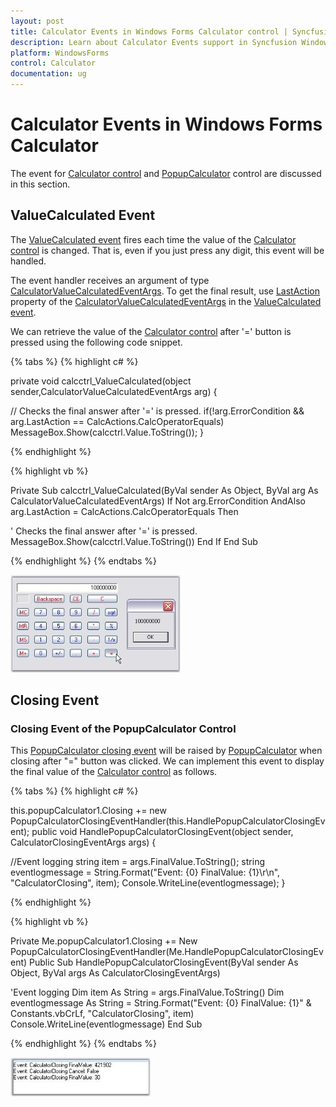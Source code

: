 ```yaml
---
layout: post
title: Calculator Events in Windows Forms Calculator control | Syncfusion
description: Learn about Calculator Events support in Syncfusion Windows Forms Calculator control and more details.
platform: WindowsForms
control: Calculator
documentation: ug
---
```


# Calculator Events in Windows Forms Calculator

The event for [Calculator control](https://help.syncfusion.com/cr/windowsforms/Syncfusion.Windows.Forms.Tools.CalculatorControl.html) and [PopupCalculator](https://help.syncfusion.com/cr/windowsforms/Syncfusion.Windows.Forms.Tools.PopupCalculator.html) control are discussed in this section.

## ValueCalculated Event

The [ValueCalculated event](https://help.syncfusion.com/cr/windowsforms/Syncfusion.Windows.Forms.Tools.CalculatorControl.html) fires each time the value of the [Calculator control](https://help.syncfusion.com/cr/windowsforms/Syncfusion.Windows.Forms.Tools.CalculatorControl.html) is changed. That is, even if you just press any digit, this event will be handled. 

The event  handler receives an argument of type [CalculatorValueCalculatedEventArgs](https://help.syncfusion.com/cr/windowsforms/Syncfusion.Windows.Forms.Tools.CalculatorValueCalculatedEventArgs.html). To get the final result, use [LastAction](https://help.syncfusion.com/cr/windowsforms/Syncfusion.Windows.Forms.Tools.CalculatorValueCalculatedEventArgs.html#Syncfusion_Windows_Forms_Tools_CalculatorValueCalculatedEventArgs_LastAction) property of the [CalculatorValueCalculatedEventArgs](https://help.syncfusion.com/cr/windowsforms/Syncfusion.Windows.Forms.Tools.CalculatorValueCalculatedEventArgs.html) in the [ValueCalculated event](https://help.syncfusion.com/cr/windowsforms/Syncfusion.Windows.Forms.Tools.CalculatorControl.html). 

We can retrieve the value of the [Calculator control](https://help.syncfusion.com/cr/windowsforms/Syncfusion.Windows.Forms.Tools.CalculatorControl.html) after '=' button is pressed using the following code snippet.

{% tabs %}
{% highlight c# %}

private void calcctrl_ValueCalculated(object sender,CalculatorValueCalculatedEventArgs arg) 
{

// Checks the final answer after '=' is pressed.
    if(!arg.ErrorCondition && arg.LastAction == CalcActions.CalcOperatorEquals)  
    MessageBox.Show(calcctrl.Value.ToString());
}

{% endhighlight %}

{% highlight vb %}

Private Sub calcctrl_ValueCalculated(ByVal sender As Object, ByVal arg As CalculatorValueCalculatedEventArgs) 
If Not arg.ErrorCondition AndAlso arg.LastAction = CalcActions.CalcOperatorEquals Then 

' Checks the final answer after '=' is pressed.
MessageBox.Show(calcctrl.Value.ToString()) 
End If 
End Sub

{% endhighlight %}
{% endtabs %}

![Calculation performed](Overview_images/Overview_img127.jpeg) 

## Closing Event

### Closing Event of the PopupCalculator Control

This [PopupCalculator closing event](https://help.syncfusion.com/cr/windowsforms/Syncfusion.Windows.Forms.Tools.PopupCalculator.html) will be raised by [PopupCalculator](https://help.syncfusion.com/cr/windowsforms/Syncfusion.Windows.Forms.Tools.PopupCalculator.html) when closing after "=" button was clicked. We can implement this event to display the final value of the [Calculator control](https://help.syncfusion.com/cr/windowsforms/Syncfusion.Windows.Forms.Tools.CalculatorControl.html) as follows.

{% tabs %}
{% highlight c# %}

this.popupCalculator1.Closing += new PopupCalculatorClosingEventHandler(this.HandlePopupCalculatorClosingEvent);
public void HandlePopupCalculatorClosingEvent(object sender, CalculatorClosingEventArgs args)
{

//Event logging
    string item = args.FinalValue.ToString();
    string eventlogmessage = String.Format("Event: {0} FinalValue: {1}\r\n", "CalculatorClosing", item);
    Console.WriteLine(eventlogmessage);
}

{% endhighlight %}

{% highlight vb %}

Private Me.popupCalculator1.Closing += New PopupCalculatorClosingEventHandler(Me.HandlePopupCalculatorClosingEvent)
Public Sub HandlePopupCalculatorClosingEvent(ByVal sender As Object, ByVal args As CalculatorClosingEventArgs)

'Event logging
Dim item As String = args.FinalValue.ToString()
Dim eventlogmessage As String = String.Format("Event: {0} FinalValue: {1}" & Constants.vbCrLf, "CalculatorClosing", item)
Console.WriteLine(eventlogmessage)
End Sub

{% endhighlight %}
{% endtabs %}

![Calculator result](Overview_images/Overview_img128.jpeg) 


